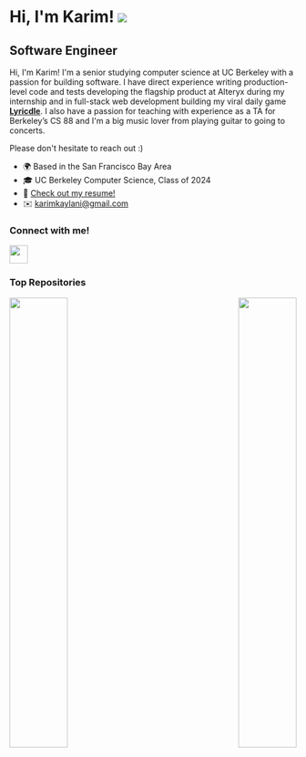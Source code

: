Hi, I'm Karim! ![](https://user-images.githubusercontent.com/18350557/176309783-0785949b-9127-417c-8b55-ab5a4333674e.gif)
=====================================================================================================================================

Software Engineer
-----------------------------

Hi, I'm Karim! I'm a senior studying computer science at UC Berkeley with a passion for building software. I have direct experience writing production-level code and tests developing the flagship product at Alteryx during my internship and in full-stack web development building my viral daily game **[Lyricdle](https://github.com/karimkaylani/lyricdle)**. I also have a passion for teaching with experience as a TA for Berkeley’s CS 88 and I'm a big music lover from playing guitar to going to concerts.

Please don't hesitate to reach out :)

* 🌍 Based in the San Francisco Bay Area
* 🎓 UC Berkeley Computer Science, Class of 2024
* 📄 [Check out my resume!](https://drive.google.com/file/d/1_0gKjDz746u52cGr_TFROOoqgSo4oq9g/view?usp=sharing)
* ✉️ [karimkaylani@gmail.com](mailto:karimkaylani@gmail.com)

### Connect with me!
<p align="left"> <a href="https://www.linkedin.com/in/karimkaylani/" target="_blank" rel="noreferrer"><img src="https://raw.githubusercontent.com/danielcranney/readme-generator/main/public/icons/socials/linkedin.svg" width="32" height="32" /></a>

### Top Repositories

<div width="100%" align="center"><a href="https://github.com/karimkaylani/relatle" align="left"><img align="left" width="45%" src="https://github-readme-stats.vercel.app/api/pin/?username=karimkaylani&repo=relatle&title_color=0891b2&text_color=ffffff&icon_color=0891b2&bg_color=1c1917&hide_border=true&locale=en" /></a><a href="https://github.com/karimkaylani/alfred-sonoscontroller" align="right"><img align="right" width="45%" src="https://github-readme-stats.vercel.app/api/pin/?username=karimkaylani&repo=alfred-sonoscontroller&title_color=0891b2&text_color=ffffff&icon_color=0891b2&bg_color=1c1917&hide_border=true&locale=en" /></a></div><br /><br /><br /><br /><br /><br /><br />
